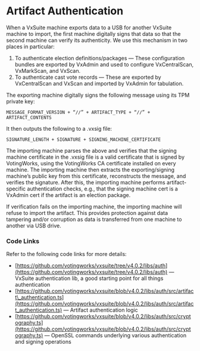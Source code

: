 # Artifact Authentication

When a VxSuite machine exports data to a USB for another VxSuite machine to import, the first machine digitally signs that data so that the second machine can verify its authenticity. We use this mechanism in two places in particular:

1. To authenticate election definitions/packages — These configuration bundles are exported by VxAdmin and used to configure VxCentralScan, VxMarkScan, and VxScan.
2. To authenticate cast vote records — These are exported by VxCentralScan and VxScan and imported by VxAdmin for tabulation.

The exporting machine digitally signs the following message using its TPM private key:

`MESSAGE_FORMAT_VERSION + “//” + ARTIFACT_TYPE + “//” + ARTIFACT_CONTENTS`

It then outputs the following to a .vxsig file:

`SIGNATURE_LENGTH + SIGNATURE + SIGNING_MACHINE_CERTIFICATE`

The importing machine parses the above and verifies that the signing machine certificate in the .vxsig file is a valid certificate that is signed by VotingWorks, using the VotingWorks CA certificate installed on every machine. The importing machine then extracts the exporting/signing machine’s public key from this certificate, reconstructs the message, and verifies the signature. After this, the importing machine performs artifact-specific authentication checks, e.g., that the signing machine cert is a VxAdmin cert if the artifact is an election package.

If verification fails on the importing machine, the importing machine will refuse to import the artifact. This provides protection against data tampering and/or corruption as data is transferred from one machine to another via USB drive.

### Code Links

Refer to the following code links for more details:

* [https://github.com/votingworks/vxsuite/tree/v4.0.2/libs/auth](https://github.com/votingworks/vxsuite/tree/v4.0.2/libs/auth) — VxSuite authentication lib, a good starting point for all things authentication
* [https://github.com/votingworks/vxsuite/blob/v4.0.2/libs/auth/src/artifact\_authentication.ts](https://github.com/votingworks/vxsuite/blob/v4.0.2/libs/auth/src/artifact_authentication.ts) —  Artifact authentication logic
* [https://github.com/votingworks/vxsuite/blob/v4.0.2/libs/auth/src/cryptography.ts](https://github.com/votingworks/vxsuite/blob/v4.0.2/libs/auth/src/cryptography.ts) — OpenSSL commands underlying various authentication and signing operations
